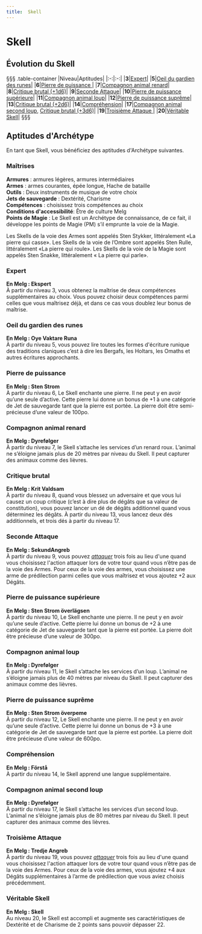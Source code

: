 ```yaml
---
title:  Skell
---
```

#  Skell

## Évolution du  Skell
§§§ .table-container
|Niveau|Aptitudes|
|:-:|:-:|
|**3**|[Expert](#expert)|
|**5**|[Oeil du gardien des runes](#oeil-du-gardien-des-runes)|
|**6**|[Pierre de puissance  ](#pierre-de-puissance)|
|**7**|[Compagnon animal renard](#compagnon-animal-renard )|
|**8**|[Critique brutal (+1d6)](#critique-brutal)|
|**9**|[Seconde Attaque](#seconde-attaque)|
|**10**|[Pierre de puissance supérieure](#pierre-de-puissance-superieure)|
|**11**|[Compagnon animal loup](#compagnon-animal-loup )|
|**12**|[Pierre de puissance suprême](#pierre-de-puissance-supreme)|
|**13**|[Critique brutal (+2d6)](#critique-brutal)|
|**14**|[Compréhension](#comprehension)|
|**17**|[Compagnon animal second loup](#compagnon-animal-second-loup ), [Critique brutal (+3d6)](#critique-brutal)|
|**19**|[Troisième Attaque ](#troisieme-attaque )|
|**20**|[Véritable Skell](#veritable-skell)|
§§§

## Aptitudes d'Archétype
En tant que  Skell, vous bénéficiez des aptitudes d'Archétype suivantes.

### Maîtrises
**Armures** : armures légères, armures intermédiaires  
**Armes** : armes courantes, épée longue, Hache de bataille  
**Outils** : Deux instruments de musique de votre choix    
**Jets de sauvegarde** : Dextérité, Charisme  
**Compétences** : choisissez trois compétences au choix  
**Conditions d'accessibilité**: Être de culture Melg  
**Points de Magie** : Le Skell est un Archétype de connaissance, de ce fait, il développe les points de Magie (PM) s’il emprunte la voie de la Magie.  

Les Skells de la voie des Armes sont appelés Sten Stykker, littéralement «La pierre qui casse». Les Skells de la voie de l’Ombre sont appelés Sten Rulle, littéralement «La pierre qui roule». Les Skells de la voie de la Magie sont appelés Sten Snakke, littéralement « La pierre qui parle».  

### Expert
**En Melg : Ekspert**  
À partir du niveau 3, vous obtenez la maîtrise de deux compétences supplémentaires au choix. Vous pouvez choisir deux compétences parmi celles que vous maîtrisez déjà, et dans ce cas vous doublez leur bonus de maîtrise.  

### Oeil du gardien des runes
**En Melg : Oye Vaktare Runa**  
À partir du niveau 5, vous pouvez lire toutes les formes d'écriture runique des traditions claniques c’est à dire les Bergafs, les Holtars, les Omaths et autres écritures approchants.  


### Pierre de puissance  
**En Melg : Sten Strom**  
À partir du niveau 6, Le Skell enchante une pierre. Il ne peut y en avoir qu’une seule d’active. Cette pierre lui donne un bonus de +1 à une catégorie de Jet de sauvegarde tant que la pierre est portée. La pierre doit être semi-précieuse d’une valeur de 100po.  

### Compagnon animal renard
**En Melg : Dyrefølger**  
À partir du niveau 7, le Skell s’attache les services d’un renard roux. L’animal ne s’éloigne jamais plus de 20 mètres par niveau du Skell. Il peut capturer des animaux comme des lièvres.

### Critique brutal  
**En Melg : Krit Valdsam**  
À partir du niveau 8, quand vous blessez un adversaire et que vous lui causez un coup critique (c’est à dire plus de dégâts que sa valeur de constitution), vous pouvez lancer un dé de dégâts additionnel quand vous déterminez les dégâts.
À partir du niveau 13, vous lancez deux dés additionnels, et trois dés à partir du niveau 17.  

### Seconde Attaque
**En Melg : SekundAngreb**  
 À partir du niveau 9, vous pouvez [_attaquer_](/combattre/#attaquer) trois fois au lieu d'une quand vous choisissez l'action attaquer lors de votre tour quand vous n’être pas de la voie des Armes. Pour ceux de la voie des armes, vous choisissez une arme de prédilection parmi celles que vous maîtrisez et vous ajoutez +2 aux Dégâts.

### Pierre de puissance supérieure  
**En Melg : Sten Strom överlägsen**  
À partir du niveau 10, Le Skell enchante une pierre. Il ne peut y en avoir qu’une seule d’active. Cette pierre lui donne un bonus de +2 à une catégorie de Jet de sauvegarde tant que la pierre est portée. La pierre doit être précieuse d’une valeur de 300po.  

### Compagnon animal loup
**En Melg : Dyrefølger**  
À partir du niveau 11, le Skell s’attache les services d’un loup. L’animal ne s’éloigne jamais plus de 40 mètres par niveau du Skell. Il peut capturer des animaux comme des lièvres.  

### Pierre de puissance suprême    
**En Melg : Sten Strom överpeme**  
À partir du niveau 12, Le Skell enchante une pierre. Il ne peut y en avoir qu’une seule d’active. Cette pierre lui donne un bonus de +3 à une catégorie de Jet de sauvegarde tant que la pierre est portée. La pierre doit être précieuse d’une valeur de 600po.  

### Compréhension  
**En Melg : Förstå**  
À partir du niveau 14, le Skell apprend une langue supplémentaire.  

### Compagnon animal second loup
**En Melg : Dyrefølger**  
À partir du niveau 17, le Skell s’attache les services d’un second loup. L’animal ne s’éloigne jamais plus de 80 mètres par niveau du Skell. Il peut capturer des animaux comme des lièvres.  

### Troisième Attaque  
**En Melg : Tredje Angreb**  
À partir du niveau 19, vous pouvez [_attaquer_](/combattre/#attaquer) trois fois au lieu d'une quand vous choisissez l'action attaquer lors de votre tour quand vous n’être pas de la voie des Armes. Pour ceux de la voie des armes, vous ajoutez +4 aux Dégâts supplémentaires à l’arme de prédilection que vous aviez choisis précédemment.  

### Véritable Skell
**En Melg : Skell**  
Au niveau 20, le Skell est accompli et augmente ses caractéristiques de Dextérité et de Charisme de 2 points sans pouvoir dépasser 22.
